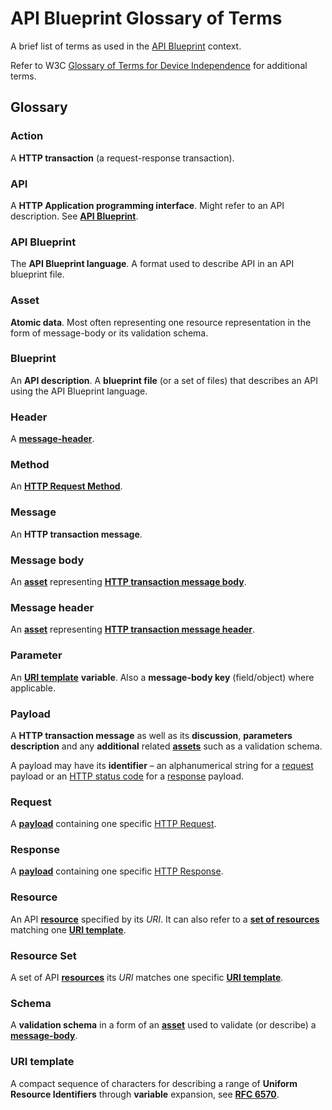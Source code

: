 # API Blueprint Glossary of Terms

A brief list of terms as used in the [API Blueprint](http://apiblueprint.org) context. 

Refer to W3C [Glossary of Terms for Device Independence](http://www.w3.org/TR/di-gloss/) for additional terms. 

## Glossary

<a name="def-action"></a>
### Action
A **HTTP transaction** (a request-response transaction).

<a name="def-api"></a>
### API
A **HTTP Application programming interface**. Might refer to an API description. See [**API Blueprint**](#def-api-blueprint).

<a name="def-api-blueprint"></a>
### API Blueprint
The **API Blueprint language**. A format used to describe API in an API blueprint file.

<a name="def-asset"></a>
### Asset
**Atomic data**. Most often representing one resource representation in the form of message-body or its validation schema.

<a name="def-blueprint"></a>
### Blueprint
An **API description**. A **blueprint file** (or a set of files) that describes an API using the API Blueprint language.

<a name="def-header"></a>
### Header
A [**message-header**](#def-message-header).

<a name="def-method"></a>
### Method
An [**HTTP Request Method**](http://en.wikipedia.org/wiki/Hypertext_Transfer_Protocol#Request_methods).

<a name="def-message"></a>
### Message
An **HTTP transaction message**.

<a name="def-message-body"></a>
### Message body
An [**asset**](#def-asset) representing [**HTTP transaction message body**](http://en.wikipedia.org/wiki/HTTP_body_data). 

<a name="def-message-header"></a>
### Message header
An [**asset**](#def-asset) representing [**HTTP transaction message header**](http://en.wikipedia.org/wiki/List_of_HTTP_header_fields). 

<a name="def-parameter"></a>
### Parameter
An [**URI template**](#def-uri-template) **variable**. Also a **message-body key** (field/object) where applicable. 

<a name="def-payload"></a>
### Payload
A **HTTP transaction message** as well as its **discussion**,  **parameters description** and any **additional** related [**assets**](#def-asset) such as a validation schema.

A payload may have its **identifier** – an alphanumerical string for a [request](#def-request) payload or an [HTTP status code](http://en.wikipedia.org/wiki/List_of_HTTP_status_codes) for a [response](#def-response) payload.

<a name="def-request"></a>
### Request
A [**payload**](#def-payload) containing one specific [HTTP Request](http://www.w3.org/TR/di-gloss/#def-http-request).

<a name="def-response"></a>
### Response
A [**payload**](#def-payload) containing one specific [HTTP Response](http://www.w3.org/TR/di-gloss/#def-http-response).

<a name="def-resource"></a>
### Resource
An API [**resource**](http://www.w3.org/TR/di-gloss/#def-resource) specified by its *URI*. It can also refer to a [**set of resources**](#def-resource) matching one [**URI template**](#def-uri-template).

<a name="def-resource-set"></a>
### Resource Set
A set of API [**resources**](http://www.w3.org/TR/di-gloss/#def-resource) its *URI* matches one specific  [**URI template**](#def-uri-template).

<a name="def-schema"></a>
### Schema
A **validation schema** in a form of an [**asset**](#def-asset) used to validate (or describe) a [**message-body**](#def-message-body).

<a name="def-uri-template"></a>
### URI template
A compact sequence of characters for describing a range of **Uniform Resource Identifiers** through **variable** expansion, see [**RFC 6570**](http://tools.ietf.org/html/rfc6570).
